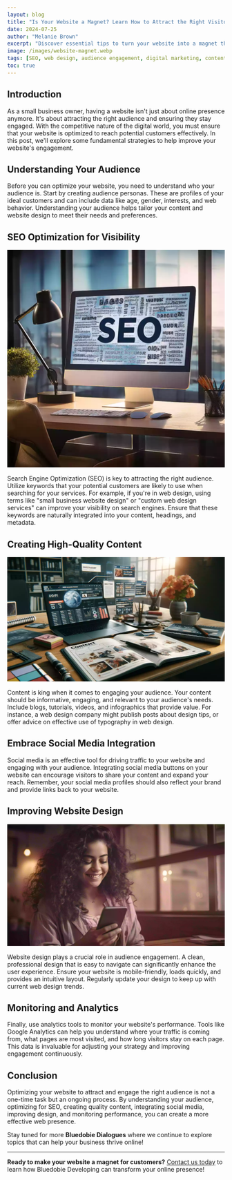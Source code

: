 ```yaml
---
layout: blog
title: "Is Your Website a Magnet? Learn How to Attract the Right Visitors!"
date: 2024-07-25
author: "Melanie Brown"
excerpt: "Discover essential tips to turn your website into a magnet that attracts and engages the right visitors."
image: /images/website-magnet.webp
tags: [SEO, web design, audience engagement, digital marketing, content strategy]
toc: true
---
```


## Introduction

As a small business owner, having a website isn't just about online presence anymore. It's about attracting the right audience and ensuring they stay engaged. With the competitive nature of the digital world, you must ensure that your website is optimized to reach potential customers effectively. In this post, we'll explore some fundamental strategies to help improve your website's engagement.

## Understanding Your Audience

Before you can optimize your website, you need to understand who your audience is. Start by creating audience personas. These are profiles of your ideal customers and can include data like age, gender, interests, and web behavior. Understanding your audience helps tailor your content and website design to meet their needs and preferences.

## SEO Optimization for Visibility

![Team working on collaboration](/images/SEO-visibility.webp)

Search Engine Optimization (SEO) is key to attracting the right audience. Utilize keywords that your potential customers are likely to use when searching for your services. For example, if you're in web design, using terms like "small business website design" or "custom web design services" can improve your visibility on search engines. Ensure that these keywords are naturally integrated into your content, headings, and metadata.

## Creating High-Quality Content

![Having a zoom meeting with a client](/images/content-creation-1.webp)

Content is king when it comes to engaging your audience. Your content should be informative, engaging, and relevant to your audience's needs. Include blogs, tutorials, videos, and infographics that provide value. For instance, a web design company might publish posts about design tips, or offer advice on effective use of typography in web design.

## Embrace Social Media Integration

Social media is an effective tool for driving traffic to your website and engaging with your audience. Integrating social media buttons on your website can encourage visitors to share your content and expand your reach. Remember, your social media profiles should also reflect your brand and provide links back to your website.

## Improving Website Design

![Girl happy with website on mobile](/images/mobile-friendly_1.webp)

Website design plays a crucial role in audience engagement. A clean, professional design that is easy to navigate can significantly enhance the user experience. Ensure your website is mobile-friendly, loads quickly, and provides an intuitive layout. Regularly update your design to keep up with current web design trends.

## Monitoring and Analytics

Finally, use analytics tools to monitor your website's performance. Tools like Google Analytics can help you understand where your traffic is coming from, what pages are most visited, and how long visitors stay on each page. This data is invaluable for adjusting your strategy and improving engagement continuously.

## Conclusion

Optimizing your website to attract and engage the right audience is not a one-time task but an ongoing process. By understanding your audience, optimizing for SEO, creating quality content, integrating social media, improving design, and monitoring performance, you can create a more effective web presence.

Stay tuned for more **Bluedobie Dialogues** where we continue to explore topics that can help your business thrive online!

---

**Ready to make your website a magnet for customers?** [Contact us today](/contact.html) to learn how Bluedobie Developing can transform your online presence!
